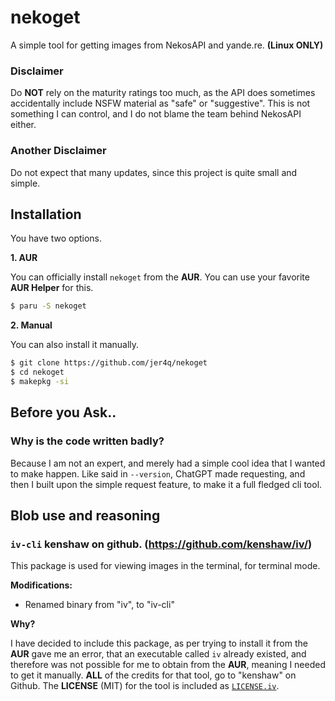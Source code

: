# nekoget
A simple tool for getting images from NekosAPI and yande.re. **(Linux ONLY)**

### Disclaimer
Do **NOT** rely on the maturity ratings too much, as the API does sometimes accidentally include NSFW material as "safe" or "suggestive". This is not something I can control, and I do not blame the team behind NekosAPI either.

### Another Disclaimer
Do not expect that many updates, since this project is quite small and simple.

## Installation
You have two options.

**1. AUR**

You can officially install `nekoget` from the **AUR**. You can use your favorite **AUR Helper** for this.
```bash
$ paru -S nekoget
```

**2. Manual**

You can also install it manually.
```bash
$ git clone https://github.com/jer4q/nekoget
$ cd nekoget
$ makepkg -si
```

## Before you Ask..
### Why is the code written badly?
Because I am not an expert, and merely had a simple cool idea that I wanted to make happen. Like said in `--version`, ChatGPT made requesting, and then I built upon the simple request feature, to make it a full fledged cli tool.

## Blob use and reasoning

### `iv-cli` kenshaw on github. (https://github.com/kenshaw/iv/)
This package is used for viewing images in the terminal, for terminal mode.

**Modifications:**
- Renamed binary from "iv", to "iv-cli"

**Why?**

I have decided to include this package, as per trying to install it from the **AUR** gave me an error, that an executable called `iv` already existed, and therefore was not possible for me to obtain from the **AUR**, meaning I needed to get it manually. **ALL** of the credits for that tool, go to "kenshaw" on Github. The **LICENSE** (MIT) for the tool is included as [`LICENSE.iv`](https://github.com/jer4q/nekoget/blob/main/LICENSE.iv).
